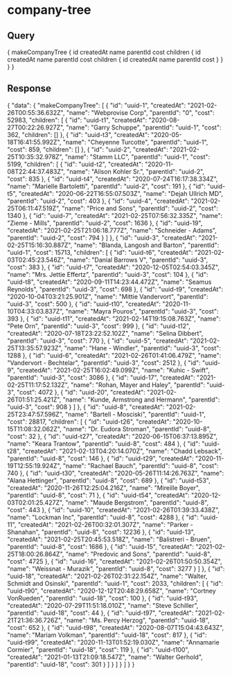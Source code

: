 # company-tree

## Query

{
  makeCompanyTree {
    id
    createdAt
    name
    parentId
    cost
    children {
      id
      createdAt
      name
      parentId
      cost
      children {
        id
        createdAt
        name
        parentId
        cost
      }
    }
  }
}

## Response

{
  "data": {
    "makeCompanyTree": [
      {
        "id": "uuid-1",
        "createdAt": "2021-02-26T00:55:36.632Z",
        "name": "Webprovise Corp",
        "parentId": "0",
        "cost": 52983,
        "children": [
          {
            "id": "uuid-t1",
            "createdAt": "2020-08-27T00:22:26.927Z",
            "name": "Garry Schuppe",
            "parentId": "uuid-1",
            "cost": 362,
            "children": []
          },
          {
            "id": "uuid-t3",
            "createdAt": "2020-05-18T16:41:55.992Z",
            "name": "Cheyenne Turcotte",
            "parentId": "uuid-1",
            "cost": 859,
            "children": []
          },
          {
            "id": "uuid-2",
            "createdAt": "2021-02-25T10:35:32.978Z",
            "name": "Stamm LLC",
            "parentId": "uuid-1",
            "cost": 5199,
            "children": [
              {
                "id": "uuid-t2",
                "createdAt": "2020-11-08T22:44:37.483Z",
                "name": "Alison Kohler Sr.",
                "parentId": "uuid-2",
                "cost": 835
              },
              {
                "id": "uuid-t4",
                "createdAt": "2020-07-24T16:17:38.334Z",
                "name": "Marielle Bartoletti",
                "parentId": "uuid-2",
                "cost": 191
              },
              {
                "id": "uuid-t5",
                "createdAt": "2020-06-22T16:55:07.503Z",
                "name": "Dejah Ullrich MD",
                "parentId": "uuid-2",
                "cost": 403
              },
              {
                "id": "uuid-4",
                "createdAt": "2021-02-25T06:11:47.519Z",
                "name": "Price and Sons",
                "parentId": "uuid-2",
                "cost": 1340
              },
              {
                "id": "uuid-7",
                "createdAt": "2021-02-25T07:56:32.335Z",
                "name": "Zieme - Mills",
                "parentId": "uuid-2",
                "cost": 1636
              },
              {
                "id": "uuid-19",
                "createdAt": "2021-02-25T21:06:18.777Z",
                "name": "Schneider - Adams",
                "parentId": "uuid-2",
                "cost": 794
              }
            ]
          },
          {
            "id": "uuid-3",
            "createdAt": "2021-02-25T15:16:30.887Z",
            "name": "Blanda, Langosh and Barton",
            "parentId": "uuid-1",
            "cost": 15713,
            "children": [
              {
                "id": "uuid-t6",
                "createdAt": "2021-02-03T02:45:23.546Z",
                "name": "Danial Barrows V",
                "parentId": "uuid-3",
                "cost": 383
              },
              {
                "id": "uuid-t7",
                "createdAt": "2020-12-05T02:54:03.345Z",
                "name": "Mrs. Jettie Effertz",
                "parentId": "uuid-3",
                "cost": 104
              },
              {
                "id": "uuid-t8",
                "createdAt": "2020-09-11T14:23:44.472Z",
                "name": "Seamus Reynolds",
                "parentId": "uuid-3",
                "cost": 698
              },
              {
                "id": "uuid-t9",
                "createdAt": "2020-10-04T03:21:25.901Z",
                "name": "Mittie Vandervort",
                "parentId": "uuid-3",
                "cost": 500
              },
              {
                "id": "uuid-t10",
                "createdAt": "2020-11-10T04:33:03.837Z",
                "name": "Mayra Pouros",
                "parentId": "uuid-3",
                "cost": 393
              },
              {
                "id": "uuid-t11",
                "createdAt": "2021-02-14T19:15:08.763Z",
                "name": "Pete Orn",
                "parentId": "uuid-3",
                "cost": 999
              },
              {
                "id": "uuid-t12",
                "createdAt": "2020-07-18T23:22:52.102Z",
                "name": "Selina Dibbert",
                "parentId": "uuid-3",
                "cost": 770
              },
              {
                "id": "uuid-5",
                "createdAt": "2021-02-25T13:35:57.923Z",
                "name": "Hane - Windler",
                "parentId": "uuid-3",
                "cost": 1288
              },
              {
                "id": "uuid-6",
                "createdAt": "2021-02-26T01:41:06.479Z",
                "name": "Vandervort - Bechtelar",
                "parentId": "uuid-3",
                "cost": 2512
              },
              {
                "id": "uuid-9",
                "createdAt": "2021-02-25T16:02:49.099Z",
                "name": "Kuhic - Swift",
                "parentId": "uuid-3",
                "cost": 3086
              },
              {
                "id": "uuid-17",
                "createdAt": "2021-02-25T11:17:52.132Z",
                "name": "Rohan, Mayer and Haley",
                "parentId": "uuid-3",
                "cost": 4072
              },
              {
                "id": "uuid-20",
                "createdAt": "2021-02-26T01:51:25.421Z",
                "name": "Kunde, Armstrong and Hermann",
                "parentId": "uuid-3",
                "cost": 908
              }
            ]
          },
          {
            "id": "uuid-8",
            "createdAt": "2021-02-25T23:47:57.596Z",
            "name": "Bartell - Mosciski",
            "parentId": "uuid-1",
            "cost": 28817,
            "children": [
              {
                "id": "uuid-t26",
                "createdAt": "2020-10-15T11:08:32.062Z",
                "name": "Dr. Eudora Stroman",
                "parentId": "uuid-8",
                "cost": 32
              },
              {
                "id": "uuid-t27",
                "createdAt": "2020-06-15T06:37:13.895Z",
                "name": "Keara Trantow",
                "parentId": "uuid-8",
                "cost": 484
              },
              {
                "id": "uuid-t28",
                "createdAt": "2021-02-13T04:20:14.070Z",
                "name": "Chadd Lebsack",
                "parentId": "uuid-8",
                "cost": 146
              },
              {
                "id": "uuid-t29",
                "createdAt": "2020-11-19T12:55:19.924Z",
                "name": "Rachael Bauch",
                "parentId": "uuid-8",
                "cost": 740
              },
              {
                "id": "uuid-t30",
                "createdAt": "2020-05-26T11:14:26.763Z",
                "name": "Alana Hettinger",
                "parentId": "uuid-8",
                "cost": 689
              },
              {
                "id": "uuid-t53",
                "createdAt": "2020-11-26T12:25:04.216Z",
                "name": "Mireille Boyer",
                "parentId": "uuid-8",
                "cost": 71
              },
              {
                "id": "uuid-t54",
                "createdAt": "2020-12-03T02:01:25.427Z",
                "name": "Maude Bergstrom",
                "parentId": "uuid-8",
                "cost": 443
              },
              {
                "id": "uuid-10",
                "createdAt": "2021-02-26T01:39:33.438Z",
                "name": "Lockman Inc",
                "parentId": "uuid-8",
                "cost": 4288
              },
              {
                "id": "uuid-11",
                "createdAt": "2021-02-26T00:32:01.307Z",
                "name": "Parker - Shanahan",
                "parentId": "uuid-8",
                "cost": 12236
              },
              {
                "id": "uuid-13",
                "createdAt": "2021-02-25T20:45:53.518Z",
                "name": "Balistreri - Bruen",
                "parentId": "uuid-8",
                "cost": 1686
              },
              {
                "id": "uuid-15",
                "createdAt": "2021-02-25T18:00:26.864Z",
                "name": "Predovic and Sons",
                "parentId": "uuid-8",
                "cost": 4725
              },
              {
                "id": "uuid-16",
                "createdAt": "2021-02-26T01:50:50.354Z",
                "name": "Weissnat - Murazik",
                "parentId": "uuid-8",
                "cost": 3277
              }
            ]
          },
          {
            "id": "uuid-18",
            "createdAt": "2021-02-26T02:31:22.154Z",
            "name": "Walter, Schmidt and Osinski",
            "parentId": "uuid-1",
            "cost": 2033,
            "children": [
              {
                "id": "uuid-t90",
                "createdAt": "2020-12-12T20:48:29.658Z",
                "name": "Cortney VonRueden",
                "parentId": "uuid-18",
                "cost": 100
              },
              {
                "id": "uuid-t93",
                "createdAt": "2020-07-29T11:51:18.010Z",
                "name": "Steve Schiller",
                "parentId": "uuid-18",
                "cost": 44
              },
              {
                "id": "uuid-t97",
                "createdAt": "2021-02-21T21:36:36.726Z",
                "name": "Ms. Percy Herzog",
                "parentId": "uuid-18",
                "cost": 652
              },
              {
                "id": "uuid-t98",
                "createdAt": "2020-08-07T15:04:43.643Z",
                "name": "Mariam Volkman",
                "parentId": "uuid-18",
                "cost": 817
              },
              {
                "id": "uuid-t99",
                "createdAt": "2020-11-13T01:52:19.030Z",
                "name": "Annamarie Cormier",
                "parentId": "uuid-18",
                "cost": 119
              },
              {
                "id": "uuid-t100",
                "createdAt": "2021-01-13T21:09:18.547Z",
                "name": "Walter Gerhold",
                "parentId": "uuid-18",
                "cost": 301
              }
            ]
          }
        ]
      }
    ]
  }
}